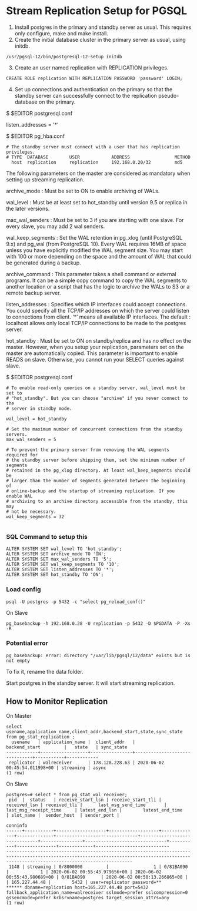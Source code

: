 # Stream Replication Setup for PGSQL

1. Install postgres in the primary and standby server as usual. This requires only configure, make and make install.
2. Create the initial database cluster in the primary server as usual, using initdb.

```
/usr/pgsql-12/bin/postgresql-12-setup initdb
```

3. Create an user named replication with REPLICATION privileges.

```
CREATE ROLE replication WITH REPLICATION PASSWORD 'password' LOGIN;
```
4. Set up connections and authentication on the primary so that the standby server can successfully connect to the replication pseudo-database on the primary.

$ $EDITOR postgresql.conf


listen_addresses = '*'

$ $EDITOR pg_hba.conf

```
# The standby server must connect with a user that has replication privileges.
# TYPE  DATABASE        USER            ADDRESS                 METHOD
  host  replication     replication     192.168.0.20/32         md5
```

The following parameters on the master are considered as mandatory when setting up streaming replication.

archive_mode : Must be set to ON to enable archiving of WALs.

wal_level : Must be at least set to hot_standby  until version 9.5 or replica  in the later versions.

max_wal_senders : Must be set to 3 if you are starting with one slave. For every slave, you may add 2 wal senders.

wal_keep_segments : Set the WAL retention in pg_xlog (until PostgreSQL 9.x) and pg_wal (from PostgreSQL 10). Every WAL requires 16MB of space unless 
you have explicitly modified the WAL segment size. You may start with 100 or more depending on the space and the amount of WAL that could be generated during a backup.

archive_command : This parameter takes a shell command or external programs. It can be a simple copy command to copy the WAL segments to another 
location or a script that has the logic to archive the WALs to S3 or a remote backup server.

listen_addresses : Specifies which IP interfaces could accept connections. You could specify all the TCP/IP addresses on which the server could listen to connections from client. ‘*’ means all available IP interfaces. The default : localhost allows only local TCP/IP connections to be made to the postgres server.

hot_standby : Must be set to ON on standby/replica and has no effect on the master. However, when you setup your replication, parameters set on the 
master are automatically copied. This parameter is important to enable READS on slave. Otherwise, you cannot run your SELECT queries against slave.



$ $EDITOR postgresql.conf

```
# To enable read-only queries on a standby server, wal_level must be set to
# "hot_standby". But you can choose "archive" if you never connect to the
# server in standby mode.

wal_level = hot_standby

# Set the maximum number of concurrent connections from the standby servers.
max_wal_senders = 5

# To prevent the primary server from removing the WAL segments required for
# the standby server before shipping them, set the minimum number of segments
# retained in the pg_xlog directory. At least wal_keep_segments should be
# larger than the number of segments generated between the beginning of
# online-backup and the startup of streaming replication. If you enable WAL
# archiving to an archive directory accessible from the standby, this may
# not be necessary.
wal_keep_segments = 32


```

### SQL Command to setup this
```
ALTER SYSTEM SET wal_level TO 'hot_standby';
ALTER SYSTEM SET archive_mode TO 'ON';
ALTER SYSTEM SET max_wal_senders TO '5';
ALTER SYSTEM SET wal_keep_segments TO '10';
ALTER SYSTEM SET listen_addresses TO '*';
ALTER SYSTEM SET hot_standby TO 'ON';
```
### Load config

```
psql -U postgres -p 5432 -c "select pg_reload_conf()"
```

On Slave
```
pg_basebackup -h 192.168.0.28 -U replication -p 5432 -D $PGDATA -P -Xs -R
```

### Potential error

```
pg_basebackup: error: directory "/var/lib/pgsql/12/data" exists but is not empty
```

To fix it, rename the data folder.


Start postgres in the standby server. It will start streaming replication.


## How to Monitor Replication

On Master
```
select usename,application_name,client_addr,backend_start,state,sync_state from pg_stat_replication ;
  usename   | application_name |  client_addr   |         backend_start         |   state   | sync_state
------------+------------------+----------------+-------------------------------+-----------+------------
 replicator | walreceiver      | 178.128.228.63 | 2020-06-02 00:45:54.011998+00 | streaming | async
(1 row)
```

On Slave

```
postgres=# select * from pg_stat_wal_receiver;
 pid  |  status   | receive_start_lsn | receive_start_tli | received_lsn | received_tli |      last_msg_send_time       |     last_msg_receipt_time     | latest_end_lsn |        latest_end_time        | slot_name |  sender_host  | sender_port |
                                                                            conninfo
------+-----------+-------------------+-------------------+--------------+--------------+-------------------------------+-------------------------------+----------------+-------------------------------+-----------+---------------+-------------+----------------------------
--------------------------------------------------------------------------------------------------------------------------------------------------------------------------------------------
 1148 | streaming | 0/8000000         |                 1 | 0/81BA090    |            1 | 2020-06-02 00:55:43.979656+00 | 2020-06-02 00:55:43.980689+00 | 0/81BA090      | 2020-06-02 00:50:13.266865+00 |           | 165.227.44.48 |        5432 | user=replicator password=**
****** dbname=replication host=165.227.44.48 port=5432 fallback_application_name=walreceiver sslmode=prefer sslcompression=0 gssencmode=prefer krbsrvname=postgres target_session_attrs=any
(1 row)

```


